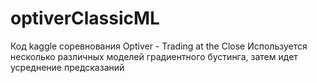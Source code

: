 # optiverClassicML
Код kaggle соревнования Optiver - Trading at the Close
Используется несколько различных моделей градиентного бустинга, затем идет усреднение предсказаний
